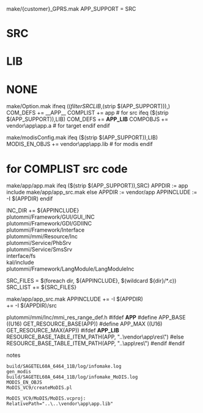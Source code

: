 make/{customer}_GPRS.mak
APP_SUPPORT = SRC
  # SRC
  # LIB
  # NONE

make/Option.mak
ifneq ($(filter SRC LIB,$(strip $(APP_SUPPORT))),)
	COM_DEFS += __APP__
	COMPLIST += app # for src
	ifeq ($(strip $(APP_SUPPORT)),LIB)
		COM_DEFS += __APP_LIB__
		COMPOBJS += vendor\app\app.a # for target
  	endif
endif

make/modisConfig.mak
ifeq ($(strip $(APP_SUPPORT)),LIB)
	MODIS_EN_OBJS += vendor\app\app.lib # for modis
endif

# for COMPLIST src code
make/app/app.mak
ifeq ($(strip $(APP_SUPPORT)),SRC)
APPDIR := app
include make/app/app_src.mak
else
APPDIR := vendor/app
APPINCLUDE := -I $(APPDIR)
endif

INC_DIR += ${APPINCLUDE} \
           plutommi/Framework/GUI/GUI_INC \
           plutommi/Framework/GDI/GDIINC \
           plutommi/Framework/Interface \
           plutommi/mmi/Resource/Inc \
           plutommi/Service/PhbSrv \
           plutommi/Service/SmsSrv \
           interface/fs \
           kal/include \
           plutommi/Framework/LangModule/LangModuleInc

SRC_FILES = $(foreach dir, ${APPINCLUDE}, $(wildcard ${dir}/*.c))
SRC_LIST += ${SRC_FILES}

make/app/app_src.mak
APPINCLUDE += -I $(APPDIR) \
		   += -I $(APPDIR)/src

plutommi/mmi/Inc/mmi_res_range_def.h
#ifdef __APP__
#define APP_BASE ((U16) GET_RESOURCE_BASE(APP))
#define APP_MAX  ((U16) GET_RESOURCE_MAX(APP))
#ifdef __APP_LIB__
RESOURCE_BASE_TABLE_ITEM_PATH(APP, "..\\vendor\\app\\res\\")
#else
RESOURCE_BASE_TABLE_ITEM_PATH(APP, "..\\app\\res\\")
#endif
#endif

notes
```
build/SAGETEL60A_6464_11B/log/infomake.log
gen_modis
build/SAGETEL60A_6464_11B/log/infomake_MoDIS.log
MODIS_EN_OBJS
MoDIS_VC9/createMoDIS.pl

MoDIS_VC9/MoDIS/MoDIS.vcproj:                           RelativePath="..\..\vendor\app\app.lib"
```
